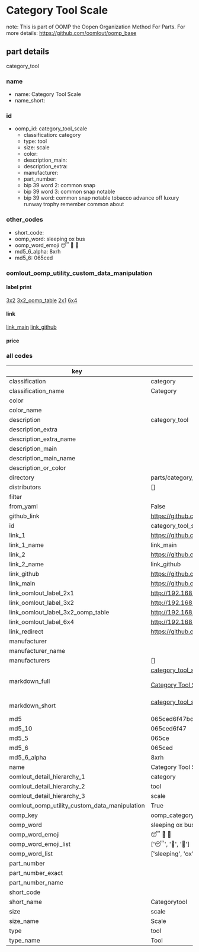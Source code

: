 # Category Tool Scale  

note: This is part of OOMP the Oopen Organization Method For Parts. For more details: https://github.com/oomlout/oomp_base

##  part details
  



category_tool



### name
* name: Category Tool Scale
* name_short: 
### id
* oomp_id: category_tool_scale
  * classification: category
  * type: tool
  * size: scale
  * color: 
  * description_main: 
  * description_extra: 
  * manufacturer: 
  * part_number: 
  * bip 39 word 2: common snap
  * bip 39 word 3: common snap notable
  * bip 39 word: common snap notable tobacco advance off luxury runway trophy remember common about

### other_codes
* short_code: 
* oomp_word: sleeping ox bus
* oomp_word_emoji :sleeping: :ox: :bus:
* md5_6_alpha: 8xrh
* md5_6: 065ced






### oomlout_oomp_utility_custom_data_manipulation
#### label print
[3x2](http://192.168.1.245:1112/?label=oomp%208xrh)
[3x2_oomp_table](http://192.168.1.108:1112/?label=oomp%208xrh)
[2x1](http://192.168.1.242:1112/?label=oomp%208xrh)
[6x4](http://192.168.1.55:1112/?label=oomp%208xrh)    

#### link

[link_main](https://github.com/oomlout/oomlout_oomp_version_1_messy/tree/main/parts/category_tool_scale) [link_github](https://github.com/oomlout/oomlout_oomp_version_1_messy/tree/main/parts/category_tool_scale)                             

#### price







### all codes 
| key | value |  
| --- | --- |  
| classification | category |  
| classification_name | Category |  
| color |  |  
| color_name |  |  
| description | category_tool |  
| description_extra |  |  
| description_extra_name |  |  
| description_main |  |  
| description_main_name |  |  
| description_or_color |   |  
| directory | parts/category_tool_scale |  
| distributors | [] |  
| filter |  |  
| from_yaml | False |  
| github_link | https://github.com/oomlout/oomlout_oomp_part_src/tree/main/parts/category_tool_scale |  
| id | category_tool_scale |  
| link_1 | https://github.com/oomlout/oomlout_oomp_version_1_messy/tree/main/parts/category_tool_scale |  
| link_1_name | link_main |  
| link_2 | https://github.com/oomlout/oomlout_oomp_version_1_messy/tree/main/parts/category_tool_scale |  
| link_2_name | link_github |  
| link_github | https://github.com/oomlout/oomlout_oomp_version_1_messy/tree/main/parts/category_tool_scale |  
| link_main | https://github.com/oomlout/oomlout_oomp_version_1_messy/tree/main/parts/category_tool_scale |  
| link_oomlout_label_2x1 | http://192.168.1.242:1112/?label=oomp%208xrh |  
| link_oomlout_label_3x2 | http://192.168.1.245:1112/?label=oomp%208xrh |  
| link_oomlout_label_3x2_oomp_table | http://192.168.1.108:1112/?label=oomp%208xrh |  
| link_oomlout_label_6x4 | http://192.168.1.55:1112/?label=oomp%208xrh |  
| link_redirect | https://github.com/oomlout/oomlout_oomp_version_1_messy/tree/main/parts/category_tool_scale |  
| manufacturer |  |  
| manufacturer_name |  |  
| manufacturers | [] |  
| markdown_full | [category_tool_scale](none)<br>[](none)<br>[Category Tool Scale](none)<br><br> |  
| markdown_short | [category_tool_scale](none)<br><br> |  
| md5 | 065ced6f47bd70aa6501fe332d335173 |  
| md5_10 | 065ced6f47 |  
| md5_5 | 065ce |  
| md5_6 | 065ced |  
| md5_6_alpha | 8xrh |  
| name | Category Tool Scale |  
| oomlout_detail_hierarchy_1 | category |  
| oomlout_detail_hierarchy_2 | tool |  
| oomlout_detail_hierarchy_3 | scale |  
| oomlout_oomp_utility_custom_data_manipulation | True |  
| oomp_key | oomp_category_tool_scale |  
| oomp_word | sleeping ox bus |  
| oomp_word_emoji | :sleeping: :ox: :bus: |  
| oomp_word_emoji_list | [':sleeping:', ':ox:', ':bus:'] |  
| oomp_word_list | ['sleeping', 'ox', 'bus'] |  
| part_number |  |  
| part_number_exact |  |  
| part_number_name |  |  
| short_code |  |  
| short_name | Categorytool |  
| size | scale |  
| size_name | Scale |  
| type | tool |  
| type_name | Tool |  
